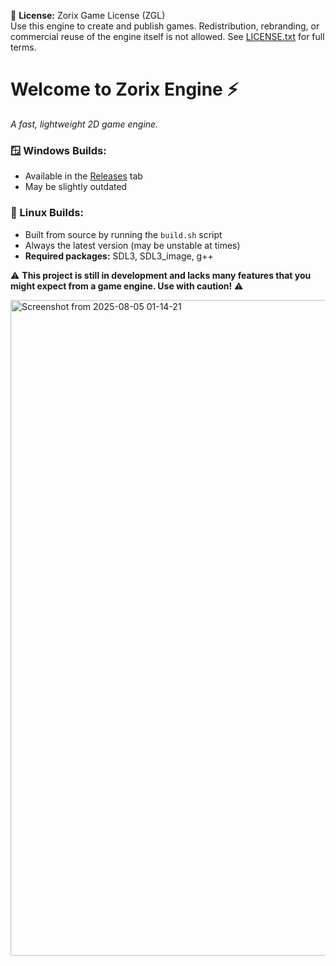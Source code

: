 📄 **License:** Zorix Game License (ZGL)  
Use this engine to create and publish games. Redistribution, rebranding, or commercial reuse of the engine itself is not allowed. See [LICENSE.txt](./LICENSE.txt) for full terms.

# Welcome to Zorix Engine ⚡️  
*A fast, lightweight 2D game engine.*

### 🪟 Windows Builds:
- Available in the [Releases](https://github.com/zoriun/Zorix/releases) tab  
- May be slightly outdated

### 🐧 Linux Builds:
- Built from source by running the `build.sh` script  
- Always the latest version (may be unstable at times)  
- **Required packages:** SDL3, SDL3_image, g++


⚠️ **This project is still in development and lacks many features that you might expect from a game engine. Use with caution!** ⚠️


<img width="1909" height="1049" alt="Screenshot from 2025-08-05 01-14-21" src="https://github.com/user-attachments/assets/6b130dfd-165c-4600-8e0c-6c62059a4ca3" />
